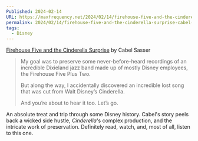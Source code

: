 ```yaml
---
Published: 2024-02-14
URL: https://maxfrequency.net/2024/02/14/firehouse-five-and-the-cinderella-surprise-cabel-sasser/
permalink: 2024/02/14/firehouse-five-and-the-cinderella-surprise-cabel-sasser/
tags:
  - Disney
---
```

[Firehouse Five and the Cinderella Surprise](https://cabel.com/2024/02/13/firehouse-five-and-the-cinderella-surprise/) by Cabel Sasser

> My goal was to preserve some never-before-heard recordings of an incredible Dixieland jazz band made up of mostly Disney employees, the Firehouse Five Plus Two.
> 
> But along the way, I accidentally discovered an incredible lost song that was cut from Walt Disney’s Cinderella.
> 
> And you’re about to hear it too. Let’s go.

An absolute treat and trip through some Disney history. Cabel's story peels back a wicked side hustle, *Cinderella*'s complex production, and the intricate work of preservation. Definitely read, watch, and, most of all, listen to this one.